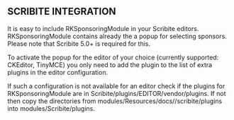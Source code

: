 SCRIBITE INTEGRATION
--------------------

It is easy to include RKSponsoringModule in your Scribite editors.
RKSponsoringModule contains already the a popup for selecting sponsors.
Please note that Scribite 5.0+ is required for this.

To activate the popup for the editor of your choice (currently supported: CKEditor, TinyMCE)
you only need to add the plugin to the list of extra plugins in the editor configuration.

If such a configuration is not available for an editor check if the plugins for
RKSponsoringModule are in Scribite/plugins/EDITOR/vendor/plugins. If not then copy the directories from
    modules/Resources/docs//scribite/plugins into modules/Scribite/plugins.

